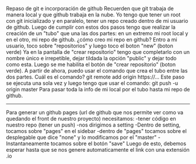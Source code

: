Repaso de git e incorporación de github
Recuerden que git trabaja de manera local y que github trabaja en la nube.
Yo tengo que tener un root con git inicializado y en paralelo, tener un repo creado dentro de mi usuario de github.
Luego de cumplir con estos dos pasos tengo que realizar la creación de un "tubo" que una las dos partes: en un extremo mi root local y en el otro, mi repo de github.
¿cómo creo mi repo en github?
Entro a mi usuario, toco sobre "repositorios" y luego toco el boton "new" (boton verde)
Ya en la pantalla de "crear repositorio" tengo que completarlo con un nombre único e irrepetible, dejar tildada la opción "public" y dejar todo como esta. Luego se me habilita el botón de "crear repositorio" (boton verde).
A partir de ahora, puedo usar el comando que crea el tubo entre las dos partes.
Cuál es el comando?
git remote add origin https://...
Este paso se ejecuta una sola vez y luego tengo que usar el comando:
git push -u origin master 
Para pasar toda la info de mi local por el tubo hasta mi repo de github. 

-----
Para generar un github pages (url de github que nos permite ver como va quedando el front de nuestro proyecto) necesitamos:
-tener código en nuestro repo (tener un push)
-nos dirigimos a setting
-Dentro de setting, tocamos sobre "pages" en el sidebar
-dentro de "pages" tocamos sobre el desplegable que dice "none" y lo modificamos por el "master"
-Instantaneamente tocamos sobre el botón "save"
Luego de esto, debemos esperar hasta que se nos genere automaticamente el link con una extensión .io